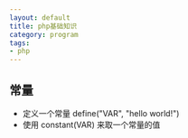 ```yaml
---
layout: default
title: php基础知识
category: program
tags:
- php
---
```


## 常量
+ 定义一个常量 define("VAR", "hello world!")
+ 使用 constant(VAR) 来取一个常量的值
